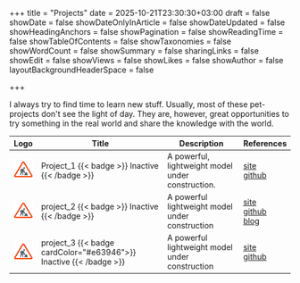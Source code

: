+++
title = "Projects"
date = 2025-10-21T23:30:30+03:00
draft = false
showDate = false
showDateOnlyInArticle = false
showDateUpdated = false
showHeadingAnchors = false
showPagination = false
showReadingTime = false
showTableOfContents = false
showTaxonomies = false
showWordCount = false
showSummary = false
sharingLinks = false
showEdit = false
showViews = false
showLikes = false
showAuthor = false
layoutBackgroundHeaderSpace = false

+++

I always try to find time to learn new stuff. Usually, most of these pet-projects don't see the light of day. They are, however, great opportunities to try something in the real world and share the knowledge with the world.

<table>
    <thead>
        <tr>
            <th>Logo</th>
            <th>Title</th>
            <th>Description</th>
            <th>References</th>
        </tr>
    </thead>
    <tbody>
         <tr>
            <td><img class="customEntitityLogo"  src="under_construction.png"/></td>
            <td>
              Project_1
              {{< badge >}}
              Inactive
              {{< /badge >}}
            </td>
            <td>A powerful, lightweight model under construction.</td>
            <td><a target="_blank" href="https://">site</a></br><a target="_blank" href="https://">github</a></td>
        </tr>
         <tr>
            <td><img class="customEntitityAlbum" style="background-color:transparent" src="under_construction.png"/></td>
            <td>
              project_2
              {{< badge >}}
              Inactive
              {{< /badge >}}
            </td>
            <td>A powerful lightweight model under construction</td>
            <td><a target="_blank" href="https://">site</a></br><a target="_blank" href="https://">github</a></br><a target="_blank" href="https://">blog</a></td>
        </tr>
        <tr>
            <td><img class="customEntitityAlbum" style="background-color:transparent" src="under_construction.png"/></td>
            <td>
              project_3
              {{< badge cardColor="#e63946">}}
              Inactive
              {{< /badge >}}
            </td>
            <td>A powerful lightweight model under construction</td>
            <td><a target="_blank" href="https://">site</a></br><a target="_blank" href="https://">github</a></td>
        </tr>
    </tbody>
</table>
